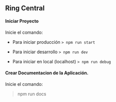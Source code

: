## Ring Central

#### Iniciar Proyecto

Inicie el comando:

- Para iniciar producción
  `> npm run start`

- Para iniciar desarrollo
  `> npm run dev`

- Para iniciar en local (localhost)
  `> npm run debug`

#### Crear Documentacion de la Aplicación.

Inicie el comando:

> npm run docs
